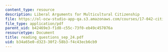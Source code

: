 ```yaml
---
content_type: resource
description: Liberal Arguments for Multicultural Citizenship
file: https://ol-ocw-studio-app-qa.s3.amazonaws.com/courses/17-042-citizenship-and-pluralism-fall-2003/b34a65e0d32330f258b3f4c43ecb6cb9_reading_questions_sep_24.pdf
file_type: application/pdf
parent_uid: b42469e3-f1d8-c55c-73f0-eb49c457076a
resourcetype: Document
title: reading_questions_sep_24.pdf
uid: b34a65e0-d323-30f2-58b3-f4c43ecb6cb9
---
```

